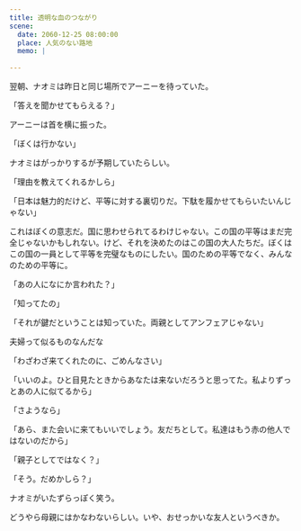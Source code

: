 ```yaml
---
title: 透明な血のつながり
scene:
  date: 2060-12-25 08:00:00
  place: 人気のない路地
  memo: |
    
---
```


翌朝、ナオミは昨日と同じ場所でアーニーを待っていた。

「答えを聞かせてもらえる？」

アーニーは首を横に振った。

「ぼくは行かない」

ナオミはがっかりするが予期していたらしい。

「理由を教えてくれるかしら」

「日本は魅力的だけど、平等に対する裏切りだ。下駄を履かせてもらいたいんじゃない」

これはぼくの意志だ。国に思わせられてるわけじゃない。この国の平等はまだ完全じゃないかもしれない。けど、それを決めたのはこの国の大人たちだ。ぼくはこの国の一員として平等を完璧なものにしたい。国のための平等でなく、みんなのための平等に。

「あの人になにか言われた？」

「知ってたの」

「それが鍵だということは知っていた。両親としてアンフェアじゃない」

夫婦って似るものなんだな

「わざわざ来てくれたのに、ごめんなさい」

「いいのよ。ひと目見たときからあなたは来ないだろうと思ってた。私よりずっとあの人に似てるから」

「さようなら」

「あら、また会いに来てもいいでしょう。友だちとして。私達はもう赤の他人ではないのだから」

「親子としてではなく？」

「そう。だめかしら？」

ナオミがいたずらっぽく笑う。

どうやら母親にはかなわないらしい。いや、おせっかいな友人というべきか。
